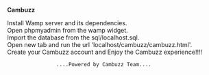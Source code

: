 <b>Cambuzz</b>

Install Wamp server and its dependencies.<br>
Open phpmyadmin from the wamp widget.<br>
Import the database from the sql/localhost.sql.<br>
Open new tab and run the url 'localhost/cambuzz/cambuzz.html'.<br>
Create your Cambuzz account and Enjoy the Cambuzz experience!!!!


					
					....Powered by Cambuzz Team....
